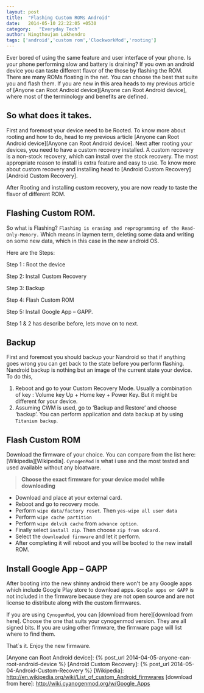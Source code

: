 ```yaml
---
layout: post
title:  "Flashing Custom ROMs Android"
date:   2014-05-10 22:22:05 +0530
category:	"Everyday Tech"
author:	Ningthoujam Lokhendro
tags: ['android','custom rom','ClockworkMod','rooting']
---
```

Ever bored of using the same feature and user interface of your phone. Is your phone performing slow and battery is draining?  If you own an android device you can taste different flavor of the those by flashing the ROM. There are many ROMs floating in the net. You can choose the best that suite you and flash them. If you are new in this area heads to my previous article of [Anyone can Root Android device][Anyone can Root Android device], where most of the terminology and benefits are defined.

## So what does it takes.
First and foremost your device need to be Rooted. To know more about rooting and how to do, head to my previous article [Anyone can Root Android device][Anyone can Root Android device]. Next after rooting your devices, you need to have a custom recovery installed. A custom recovery is a non-stock recovery, which can install over the stock recovery. The most appropriate reason to install is extra feature and easy to use. To know more about custom recovery and installing head to [Android Custom Recovery][Android Custom Recovery].

After Rooting and installing custom recovery, you are now ready to taste the flavor of different ROM.

## Flashing Custom ROM.
So what is Flashing? `Flashing is erasing and reprogramming of the Read-Only-Memory.` Which means in laymen term, deleting some data and writing on some new data, which in this case in the new android OS.

Here are the Steps:

Step 1 : Root the device

Step 2: Install Custom Recovery

Step 3: Backup

Step 4: Flash Custom ROM

Step 5: Install Google App – GAPP.

Step 1 & 2 has describe before, lets move on to next.

## Backup
First and foremost you should backup your Nandroid so that if anything goes wrong you can get back to the state before you perform flashing. Nandroid backup is nothing but an image of the current state your device. To do this,

1. Reboot and go to your Custom Recovery Mode. Usually a combination of key : Volume key Up + Home key + Power Key. But it might be different for your device.
2. Assuming CWM is used, go to ‘Backup and Restore’ and choose ‘backup’.
You can perform application and data backup at by using `Titanium backup`.

## Flash Custom ROM
Download the firmware of your choice. You can compare from the list here: [Wikipedia][Wikipedia]. `CynogenMod` is what i use and the most tested and used available without any bloatware.

> __Choose the exact firmware for your device model while downloading__

* Download and place at your external card.
* Reboot and go to recovery mode.
* Perform `wipe data/factory reset`. Then `yes-wipe all user data`
* Perform `wipe cache partition`
* Perform `wipe delvik cache` from `advance option.`
* Finally select `install zip`. Then choose `zip from sdcard.`
* Select the `downloaded firmware` and let it perform.
* After completing it will reboot and you will be booted to the new install ROM.

## Install Google App – GAPP
After booting into the new shinny android there won't be any Google apps which include Google Play store to download apps. `Google apps or GAPP` is not included in the firmware because they are not open source and are not license to distribute along with the custom firmwares.

If you are using `CynogenMod`, you can [download from here][download from here]. Choose the one that suits your cynogenmod version. They are all signed bits. If you are using other firmware, the firmware page will list where to find them.

That`s it. Enjoy the new firmware.


[Anyone can Root Android device]: {% post_url 2014-04-05-anyone-can-root-android-device %}
[Android Custom Recovery]: {% post_url 2014-05-04-Android-Custom-Recovery %}
[Wikipedia]: http://en.wikipedia.org/wiki/List_of_custom_Android_firmwares
[download from here]: http://wiki.cyanogenmod.org/w/Google_Apps

